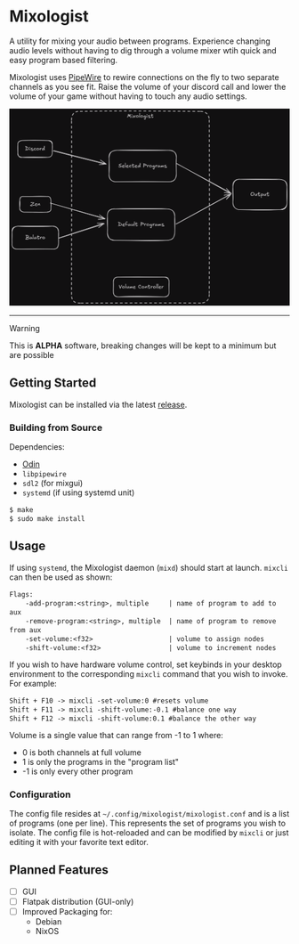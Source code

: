 # Mixologist
A utility for mixing your audio between programs.
Experience changing audio levels without having
to dig through a volume mixer wtih quick and easy
program based filtering.

Mixologist uses [PipeWire](https://pipewire.org) to
rewire connections on the fly to two separate
channels as you see fit. Raise the volume of your
discord call and lower the volume of your game
without having to touch any audio settings.

![Diagram](assets/mixologist-diagram.png)

---

> [!WARNING]
> This is **ALPHA** software, breaking changes
> will be kept to a minimum but are possible

## Getting Started
Mixologist can be installed via the latest 
[release](https://github.com/A1029384756/mixologist/releases).

### Building from Source
Dependencies:
- [Odin](https://odin-lang.org)
- `libpipewire`
- `sdl2` (for mixgui)
- `systemd` (if using systemd unit)

```
$ make
$ sudo make install
```

## Usage
If using `systemd`, the Mixologist daemon
(`mixd`) should start at launch.
`mixcli` can then be used as shown:

```
Flags:
	-add-program:<string>, multiple     | name of program to add to aux
	-remove-program:<string>, multiple  | name of program to remove from aux
	-set-volume:<f32>                   | volume to assign nodes
	-shift-volume:<f32>                 | volume to increment nodes
```

If you wish to have hardware volume control,
set keybinds in your desktop environment to the
corresponding `mixcli` command that you wish to
invoke. For example:
```
Shift + F10 -> mixcli -set-volume:0 #resets volume
Shift + F11 -> mixcli -shift-volume:-0.1 #balance one way
Shift + F12 -> mixcli -shift-volume:0.1 #balance the other way
```

Volume is a single value that can range from -1 to 1 where:
- 0 is both channels at full volume
- 1 is only the programs in the "program list"
- -1 is only every other program

### Configuration
The config file resides at `~/.config/mixologist/mixologist.conf`
and is a list of programs (one per line). This represents
the set of programs you wish to isolate. The config file
is hot-reloaded and can be modified by `mixcli` or just
editing it with your favorite text editor.

## Planned Features
- [ ] GUI
- [ ] Flatpak distribution (GUI-only)
- [ ] Improved Packaging for:
    - Debian
    - NixOS

